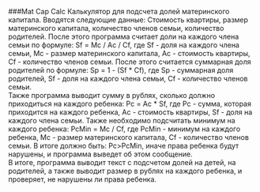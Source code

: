 ###Mat Cap Calc
Калькулятор для подсчета долей материнского капитала. 
Вводятся следующие данные: Стоимость квартиры, размер материнского капитала, количество членов семьи, количество родителей.
После этого программа считает доли на каждого члена семьи по формуле: Sf = Mc / Ac / Cf,
где Sf - доля на каждого члена семьи, Mc - размер материнского капитала,
Ac - стоимость квартиры, Cf - количество членов семьи.
После этого считается суммарная доля родителей по формуле:
Sp = 1 - (Sf * Cf), где Sp - суммарная доля родителей, Sf - доля на каждого члена семьи,
Cf - количество членов семьи.  
Также программа выводит сумму в рублях, сколько должно приходиться на каждого ребенка:
Pc = Ac * Sf, где Pc - сумма, которая приходится на каждого ребенка,
Ac - стоимость квартиры, Sf - доля на каждого члена семьи.
Также необходимо подсчитать минимум на каждого ребенка: 
PcMin = Mc / Cf, где PcMin - минимум на каждого ребенка, Mc - размер материнского капитала,
Cf - количество членов семьи. В итоге должно быть: Pc>PcMin, иначе права ребенка будут нарушены,
и программа выведет об этом сообщение.  
В итоге, программа выводит текст с подсчетом долей на детей, на родителей,
а также выводит размер в рублях на каждого ребенка, и проверяет, не нарушены ли права ребенка.